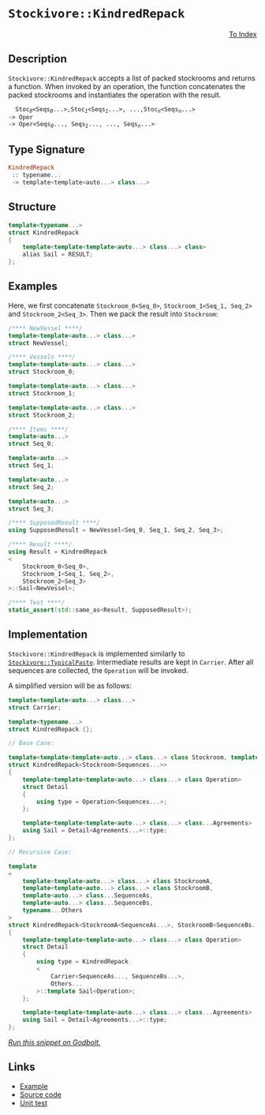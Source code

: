 <!-- Copyright 2024 Feng Mofan
SPDX-License-Identifier: Apache-2.0 -->

# `Stockivore::KindredRepack`

<p style='text-align: right;'><a href="../../../facilities/metafunctions.md#stockivore-kindred-repack">To Index</a></p>

## Description

`Stockivore::KindredRepack` accepts a list of packed stockrooms and returns a function.
When invoked by an operation, the function concatenates the packed stockrooms and instantiates the operation with the result.

<pre><code>  Stoc<sub><i>0</i></sub>&lt;Seqs<sub><i>0</i></sub>...&gt;,Stoc<sub><i>1</i></sub>&lt;Seqs<sub><i>1</i></sub>...&gt;, ...,Stoc<sub><i>n</i></sub>&lt;Seqs<sub><i>n</i></sub>...&gt;
-> Oper
-> Oper&lt;Seqs<sub><i>0</i></sub>..., Seqs<sub><i>1</i></sub>..., ..., Seqs<sub><i>n</i></sub>...></code></pre>

## Type Signature

```Haskell
KindredRepack
 :: typename... 
 -> template<template<auto...> class...>
```

## Structure

```C++
template<typename...>
struct KindredRepack
{
    template<template<template<auto...> class...> class>
    alias Sail = RESULT;
};
```

## Examples

Here, we first concatenate `Stockroom_0<Seq_0>`,  `Stockroom_1<Seq_1, Seq_2>` and `Stockroom_2<Seq_3>`. Then we pack the result into `Stockroom`:

```C++
/**** NewVessel ****/
template<template<auto...> class...>
struct NewVessel;

/**** Vessels ****/
template<template<auto...> class...>
struct Stockroom_0;

template<template<auto...> class...>
struct Stockroom_1;

template<template<auto...> class...>
struct Stockroom_2;

/**** Items ****/
template<auto...>
struct Seq_0;

template<auto...>
struct Seq_1;

template<auto...>
struct Seq_2;

template<auto...>
struct Seq_3;

/**** SupposedResult ****/
using SupposedResult = NewVessel<Seq_0, Seq_1, Seq_2, Seq_3>;

/**** Result ****/
using Result = KindredRepack
<
    Stockroom_0<Seq_0>, 
    Stockroom_1<Seq_1, Seq_2>,
    Stockroom_2<Seq_3>
>::Sail<NewVessel>;

/**** Test ****/
static_assert(std::same_as<Result, SupposedResult>);
```

## Implementation

`Stockivore::KindredRepack` is implemented similarly to [`Stockivore::TypicalPaste`](./typical_paste.doc.md). Intermediate results are kept in `Carrier`. After all sequences are collected, the `Operation` will be invoked.

A simplified version will be as follows:

```C++
template<template<auto...> class...>
struct Carrier;

template<typename...>
struct KindredRepack {};

// Base Case:

template<template<template<auto...> class...> class Stockroom, template<auto...> class...Sequences>
struct KindredRepack<Stockroom<Sequences...>>
{
    template<template<template<auto...> class...> class Operation>
    struct Detail
    {
        using type = Operation<Sequences...>;
    };

    template<template<template<auto...> class...> class...Agreements>
    using Sail = Detail<Agreements...>::type;
};

// Recursive Case:

template
<
    template<template<auto...> class...> class StockroomA,
    template<template<auto...> class...> class StockroomB,
    template<auto...> class...SequenceAs, 
    template<auto...> class...SequenceBs,
    typename...Others
>
struct KindredRepack<StockroomA<SequenceAs...>, StockroomB<SequenceBs...>, Others...>
{
    template<template<template<auto...> class...> class Operation>
    struct Detail
    {
        using type = KindredRepack
        <
            Carrier<SequenceAs..., SequenceBs...>,
            Others...
        >::template Sail<Operation>;
    };

    template<template<template<auto...> class...> class...Agreements>
    using Sail = Detail<Agreements...>::type;
};
```

[*Run this snippet on Godbolt.*](https://godbolt.org/#z:OYLghAFBqd5QCxAYwPYBMCmBRdBLAF1QCcAaPECAMzwBtMA7AQwFtMQByARg9KtQYEAysib0QXACx8BBAKoBnTAAUAHpwAMvAFYTStJg1DIApACYAQuYukl9ZATwDKjdAGFUtAK4sGe1wAyeAyYAHI%2BAEaYxBIaAKykAA6oCoRODB7evnrJqY4CQSHhLFExXPG2mPb5DEIETMQEmT5%2BXJXV6XUNBIVhkdGxCQr1jc3ZbcPdvcWlgwCUtqhexMjsHAD0AFTbO7t7%2B5vrJhoAgls7ANQAIpiJrozIeJgKF7tHp%2BcHX3vvJ8dnuwubgaxCexFeO1%2BBEwLESBmhJgAzG5obD4ZgkcCvEQAHR4pHYC7IAwKBR4nEE/7DYheBxAkFgpFWU7/T7fdnbX5si4ASTRMMY9RqEM5rI54sO/zFlwA0sF0MRMOgAEq3JjIADWIslp1RcKYCORBAAnndmGxyZTTtTaQQLnKGAqlarEuqtSYAOxWD1XJlSj7rC4WJhKelKED%2Bk569GY6MGjFGmH6w1Y3H4xGE4khsnpzMkl51VCa4ioVAsUgXOMppjY1CWjNE/PkoSYACOXgezytJxtdIdTpVas1mMLxdLLBHbY7DFWOYpGe7nuZJwuq8rSZjibR8djG53yJrafneez9ZPpIuAHk7sQDelu2uLr27Td6nR/o%2Blx/H2uvKkjJWpqYBcSJXFeN53gIk7tp2c6Uoiy6fj6fosqcj5VgmKJ7imGGYoeda5o2p6EVmpLkicwCKgKggKA%2Bv7/sAFxCEwdAgYiYGvixtCYhRVFsDRZ4gCAJp3ChfzIQhkbrIGqrIMsqQAG7AcC4aRrhLLIt%2Bq64VuyaYfhZ5EWRJH5kxRBjmWJykFp67bjh2H6bWhmkXBDYuWZRYaiWZY2DZOmpgRx5GXOLYwTOmA9hWfkOXhTkmcROKhdOqwWAo1loWuImMKwmDkpeBAINEtEadgVIEDSfbyoqg6usOyKjl545/PVU6dj2Z4Vg13ksFYLVhSlrnYBW%2BWFcQg1Sl60V2Zh/n%2BQZ8XGUF7nXtEkEMHRq7PtcmBvtxGWrl%2B%2B0/n%2BwSMVlbFgf21Uum6NmfppR0/muwLEKC0TQclEVzp1rXhalHV3U9V4FUVlqPWuBJCRhTFcZiK23jU8GIRDEnLlNem7tNmMYwecVLU2C1zrxmDUQQtELkdJ0AcxrGgdtu08ZRJP8WTgnCUBYmer6kmoQCEqQtK2wXNgqisHCwFvIL/O/FKZiIsExJeFgbFuGg4WJGTi4fICoSYAA7gAas8djalCMW6ZuAXOQTx5lRVdq64bxtVJz2uXEbpJVC8ku6ubWFY7jR4EsFZ527aHkWSwAD6Giu1GftzXjwcuaH1rleHXXjlHXBx7NfvzfjCXdltmdllHZhx9yPKot7Au%2BwHVu5mHdKhTHuf50nFM9unLdttn7cNwXxc93arcVzzfz1zjje22n9tMX3iKV4CQheIkuTOs8Xi0HaPsnFTjGr%2BvKSbwo292nTjse3Y0Exz9rbZ/f5dP0vC4T1LFyqmfO%2Bm/8B%2Bf1vH%2BdMrqb1qhqKUD0VxrlLtHWOfU24ZiikdGB/d4FtAXg/ceQ0bIoPHm4Vur9SolSEjTbiyIr7OzIaVd%2BbshYABVni7zrt3O8yAo7ZmiAQCAwx0BCQUDldh5M3Bf3Pp1NeG9BzfwIASOYccOALFoJwOIvA/AcC0KQVAnA3DWGsE%2BJYKxgLmERDwUgBBNDyIWBqEAcRJA4g0AADjMGYAAnM4rgcQHH2K4B6D00hFEcEkLwFgsQNCkFUeozRHBeAKBAKEsxaj5GkDgLAGAiAQBLAIIkbE5BKBoFhHQaIoQcqcFUPYgAbAAWjKZIC4wBkDIAuFIHEZheBKkICQPAvC2j8EECIMQ7ApAyEEIoFQ6gEmkF0G0PWt5EicB4AopRKjzEaM4JebEWS7SoCoBcUplTqm1PqY02xZgLgQA8Pk%2Bg4IjFcDmLweJWgFgQCQHkxIBSyAUAgC8t5IBgBSDMHwOg0IxqUAiMsiIwQGjGjmbwcFzBiDGkvBEbQmAHDQtIHklml4GC0CheMrAEQvDAGBLQWgMTuC8CwCwQwwBxB4rwIqBweAlJkvUZgVQKLsRrBMcEaE/j1G0DwBEW88KPBYGWeVPAwTyWkCUsQCIJ8bhUqMAKow5iFhUAMMABQBsnh6xWqokxPThCiHEIMo1Iy1DLMmfoalKAdGWH0IKmJkAFioA1ukMlFSeGgVMJYawZgImytBFgZ1EAFh2BRTUFwjoxitFIIEYIfQSgDDaLkNIAhY05BSOmhg0x%2BhlHaJGzoIwmieBaHoCNjKBBdEaHm5NBbJijDLeMWwJa62zBuYsZYqwJALI4MosJyzIk7PKVUmpdSGlNJORAXA7SrlyxuXctVCxCpMCwDEMNpArGSERDiZxiJfEaEkGYSQZSNDxDKc4/QnBAmkGCcYnEZSuBlPsc4rxZSbHuP3WUwd4zInRNiaYtVSTUlPPSes7JHyvmXKKWwTgDQWAKQ9BUpgREAJcGcTiLgdjWn4CIMGvQRq%2BmmukOapQlrxm6H%2BdMpgszyV9oHeE3gkS1mZOxBcLZI69k1KzOhzD2GNCnPOa8y5IE5ZmFuUBhJjznllhE9EHJny5PfN478txoSaA7yKiCsFEL4VothZCxFyLUXSoxYKLFOLln4sJcS0laLKXUtpeo/ADLHDMuWWyjl0I0U8qqMsgVQrIWirWOoiVUqTGyvlUoRVTnTrAY1UwLVOr9b6rRURk1AzSOyAtWM9RVGbWqt9VYB1gXQ2uvdQIT13r2LFf9YG6IwbnjwHDVUItzgICuEzW0BNRR81ZryOkbrSRs01HbSmwtVbagluG5WmoNaeiJpmBNxtpashxtW%2BNso4b9E9s7f4xjQ7OBcbHWhxiGGsN2NObO/DYnjGSfuRY0gq712UD7be%2B9mGj0ejiM4nxiJj2nskG0JjKyom2EA49x5oGkAZI2Yp6DhTikcAQ/slgCgFINIUhd9EwxcNzs6YR2QxGstDPkORvLOgQCIlIDRuj8zr39qWX%2B1ZEHNnbNUGjjHWOcfxmGEJ5TomjGIge8BsDiP3m5MFwMTH68o7Y%2BcVHXHBAo6c9I4C7TEBQXjMM/p6VuuEVIsjWi8zghLO4pc5gAlRKxD2elY55VoWKX0qLR58ZXm5I%2BelX5vlvBAvCuNCF8VoIIu8CiwqmEcXVXSb4Jq7Vuq0vSoy/0iQ2XhkU6tdTwrxh7U2DKy1jRlWGBkvWDwu1frLABuY0GzpzWXWTajZ1mNza429aTR2kbg2M0t4GzmrbFa2tTYW7Nwf8221Lf6xMGbPep9TAn/W3tXaDGL4O8ziJx21cXHR5ji4CucTK%2Bu3hkgd3F1SYeSuzAa6Bibv8R9kALicSIkRHEDxwPz1P49C%2B396/wcxLicurdEASQOIPdbxD0c9exSQNxLgRxMwH9fxRENfZjTgJdaTPtFpb/ZA8HKHBYWVVIZwSQIAA%3D%3D%3D)

## Links

- [Example](../../../code/facilities/metafunctions/roadrivore/kindred_repack/implementation.hpp)
- [Source code](../../../../conceptrodon/stockivore/kindred_repack.hpp)
- [Unit test](../../../../tests/unit/metafunctions/stockivore/kindred_repack.test.hpp)
